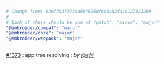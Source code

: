 ```yaml
---
# Change from: 936fd6373339a6848260f6c0a52f426127023299
#
# Each of these should be one of "patch", "minor", "major"
"@embroider/compat": "major"
"@embroider/core": "major"
"@embroider/webpack": "major"
---
```


[#1373](https://github.com/embroider-build/embroider/pull/1373) : app tree resolving : _by [@ef4](https://github.com/ef4)_

